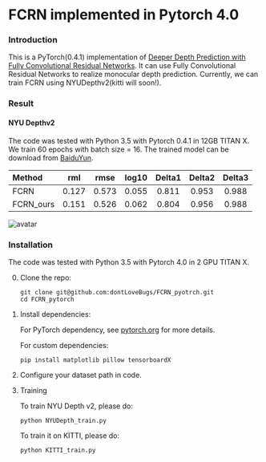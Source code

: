 # FCRN implemented in Pytorch 4.0


### Introduction
This is a PyTorch(0.4.1) implementation of [Deeper Depth Prediction with Fully Convolutional Residual Networks](http://ieeexplore.ieee.org/document/7785097/). It
can use Fully Convolutional Residual Networks to realize monocular depth prediction. Currently, we can train FCRN
using NYUDepthv2(kitti will soon!).


### Result

#### NYU Depthv2

The code was tested with Python 3.5 with Pytorch 0.4.1 in 12GB TITAN X.  We train 60 epochs with batch size = 16. The trained model can be download from [BaiduYun](https://pan.baidu.com/s/1A3lq0ntPKBOH-En818bo8A).

 Method |   rml  | rmse  | log10 | Delta1 | Delta2 | Delta3 
 :-------| :------: | :------: | :------: | :------: | :------: | :------: 
 FCRN   | 0.127  | 0.573 | 0.055 | 0.811 | 0.953 | 0.988
 FCRN_ours  | 0.151 | 0.526 | 0.062 | 0.804 | 0.956 | 0.988
 
![avatar](https://lh3.googleusercontent.com/vIK8ECKDaML7IE7-khw0nlxiYrlJP_U9JzRJMAmF3qTmAE53oXIjoovs19MlEiH1y3rCcqpTfHGsd9CnIzdzu0Cr55YyOihVO_baErZia9gQWHEO5ad4Uq1lbigmu_PcvYMwZwlkuoIHlSWv5LDzFJqG39HNQUSLUt0CjXoV44QwT2In3X3in2DHu2dCp5vguCnvShqmNg67lrfkobO0rRHKodBwP-DsX5xlQ2M8skhyOU7I33JtYYP96Znq43510JkUu5nv8c_RMBGN-6t3jGNlyExVAo9cjyMQ3I_BV9A9a5jZfBnBUNG6S8y_Ngr2Jo4SSB9x3CqZ7ngtj6_WhHfYi32ASZLEIS7kY4vwx__94ZTvovizz0YM5KB1_pyBRkweSo8nWmjB84V3qtQ_17mp58pk3Nr2bYuInh4ZNhqqjT9xWaHd0Wd2M01wnAU6i935uv1W2y7VZmpxMx59ixRgjgo0ywU8ZXl7ElOonjUlF7CLQ2QKy7gqUIvd5Z95b0O4bZXO3G6agFinFUfglH4lL8CWlzvWAPETS80mA-B-_nmud1_3-j5XFmOR2KnLVLXPh_11HeDHsmykqCWpbk3S5A_3_kxehG4PvVMD2Ksm7n9i2He6xw092Kla2QClcR6WUNlwOq7PMpbRk4KC8zpG=w633-h1264-no)
 

### Installation
The code was tested with Python 3.5 with Pytorch 4.0 in 2 GPU TITAN X. 

0. Clone the repo:
    ```Shell
    git clone git@github.com:dontLoveBugs/FCRN_pyotrch.git
    cd FCRN_pytorch
    ```

1. Install dependencies:

    For PyTorch dependency, see [pytorch.org](https://pytorch.org/) for more details.

    For custom dependencies:
    ```Shell
    pip install matplotlib pillow tensorboardX
    ```

2. Configure your dataset path in code.

3. Training

    To train NYU Depth v2, please do:
    ```Shell
    python NYUDepth_train.py
    ```

    To train it on KITTI, please do:
    ```Shell
    python KITTI_train.py
    ```




